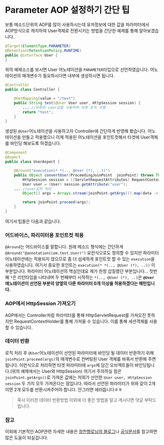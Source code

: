 # Parameter AOP 설정하기 간단 팁
보통 메소드단위의 AOP를 많이 사용하시는데 유저정보에 대한 값을 파라미터에서 AOP방식으로 캐치하여 User객체로 전환시키는 방법을 간단한 예제를 통해 알아보겠습니다.

```java
@Target(ElementType.PARAMETER)
@Retention(RetentionPolicy.RUNTIME)
public @interface User {
}
```
위의 예제소스를 보시면 User 어노테이션을 `PARAMETER`타입으로 선언하였습니다. 어노테이션의 매개변수가 필요하시다면 내부에 생성하시면 됩니다.

```java
@Controller
public class Controller {

    @GetMapping(value = "/test")
    public String test(@User User user, HttpSession session) {
        ... //반환된 user값을 사용하여 이후 로직 수행
        return "test";
    }
}
```
생성된 `@User`어노테이션을 사용하고자 Controller에 간단하게 반영해 봤습니다. 어노테이션을 만들고 적용했으니 이제 적용된 어노테이션을 포인트컷해서 타겟에 User객체를 바인딩 해보도록 하겠습니다.

```java
@Component
@Aspect
public class UserAspect {

    @Around("execution(* *(.., @User (*), ..))")
    public Object convertUser(ProceedingJoinPoint  joinPoint) throws Throwable {
        HttpSession session = ((ServletRequestAttributes) RequestContextHolder.currentRequestAttributes()).getRequest().getSession();
        User user = (User) session.getAttribute("user");
	... //user로직 처리
        Object[] args = Arrays.stream(joinPoint.getArgs()).map(data -> { if(data instanceof User) { data = user; } return data; }).toArray();

        return joinPoint.proceed(args);
    }
}
```
여기서 팁들은 다음과 같습니다.

### 어드바이스, 파리미터용 포인트컷 적용
`@Around`는 어드바이스를 말합니다. 원래 메소드 형식에는 간단하게 `@Around("@annotation(com.test.User)")` 요런식으로도 정의할 수 있지만 파라미터 어노테이션에는 적용되지 않으므로 좀 더 섬세하게 포인트컷 할 수 있는 `execution`을 사용하였습니다. 
여기서 중요한 포인트는 `execution(* *(.., @User (*), ..))` 이 부분입니다. 파라미터 어노테이션의 핵심인데요 제가 한창 삽질했던 부분입니다... 
첫번째 `*`은 리턴타입을 나타내며 두 번째부터 시작하는 `*(.., @User (*), ..)`은  **`@User` 애노테이션이 선언된 부분의 양옆의 다른 파라미터 0개 이상을 허용하겠다는 패턴입니다.**

### AOP에서 HttpSession 가져오기
AOP에서는 Controller처럼 파라미터를 통해 HttpServletRequest를 가져오진 못하지만 RequestContextHolder를 통해 가져올 수 있습니다. 이를 통해 세션객체를 사용할 수 있습니다.

### 데이터 반환
로직 처리 후 `@User`어노테이션이 선언된 파라미터에 바인딩 될 데이터 반환하기 위해 `joinPoint.proceed(args)`의 매개변수로 컨버팅된 User 객체를 바꿔서 반환해 주면 됩니다. 이런식으로 처리하면 타겟 파라미터에 `args`에 담긴 오브젝트들이 
바인딩됩니다.(위의 예제에서는 User와 HttpSession) 여기서 주의하실 점은 `joinPoint.getArgs()`로 가져온 값에는 저희가 선언한 `User user, HttpSession session` 두 가지 모두 가져온다는 점입니다. 
따라서 선언된 파라미터가 위와 같이 2개이면 2개 모두를 반환시켜주어야 합니다. 안그러면 에러뜹니다ㅎㅎ
 
>혹시 이러한 데이터 반환방법 이외에 더 좋은 방법을 알고 계시다면 댓글 부탁드립니다.

### 참고
이외에 기본적인 AOP관련 자세한 내용은 [창천향로님의 블로그](http://jojoldu.tistory.com/71)나 [공식문서](http://docs.spring.io/spring/docs/current/spring-framework-reference/html/aop.html)를 참고하면 많은 도움이 되실겁니다. 
